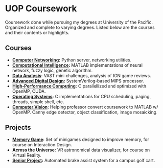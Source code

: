 # UOP Coursework
Coursework done while pursuing my degrees at University of the Pacific.
Organized and complete to varying degrees.
Listed below are the courses and their contents or highlights.

## Courses
- **[Computer Networking](compnet/):** Python server, networking utilities.
- **[Computational Intelligence](compint/):** MATLAB implementations of neural network, fuzzy logic, genetic algorithm.
- **[Data Analysis](data/):** VAST mini challenges, analysis of IGN game reviews.
- **[Advanced Digital Design](adv_digital/):** SystemVerilog-based MIPS processor.
- **[High-Performance Computing](hpc/):** C parallellized and optimized with OpenMP, CUDA.
- **[Operating Systems](os/):** C implementations for CPU scheduling, paging, threads, simple shell, etc.
- **[Computer Vision](cv/):** Helping professor convert coursework to MATLAB w/ OpenMP. Canny edge detector, object classification, image mosaicking.
## Projects
- **[Memory Game](https://github.com/kmakmichael/memory_game):** Set of minigames designed to improve memory, for course on Interaction Design.
- **[Across the Universe](https://github.com/kmakmichael/universe):** VR astronomical data visualizer, for course on Virtual Reality.
- **[Senior Project](https://github.com/kmakmichael/uop_seniorproject):** Automated brake assist system for a campus golf cart.